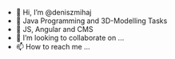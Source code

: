 - 👋 Hi, I’m @deniszmihaj
- 👀 Java Programming and 3D-Modelling Tasks
- 🌱 JS, Angular and CMS
- 💞️ I’m looking to collaborate on ...
- 📫 How to reach me ...

<!---
deniszmihaj/deniszmihaj is a ✨ special ✨ repository because its `README.md` (this file) appears on your GitHub profile.
You can click the Preview link to take a look at your changes.
--->
